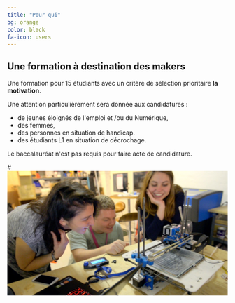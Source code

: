 ```yaml
---
title: "Pour qui"
bg: orange
color: black
fa-icon: users
---
```


## Une formation à destination des makers

Une formation pour 15 étudiants avec un critère de sélection prioritaire **la motivation**.

Une attention particulièrement sera donnée aux candidatures :

- de jeunes éloignés de l'emploi et /ou du Numérique,
- des femmes,
- des personnes en situation de handicap.
- des étudiants L1 en situation de décrochage.

Le baccalauréat n'est pas requis pour faire acte de candidature.


#![étudiants](../img/maxresdefault.jpg)
